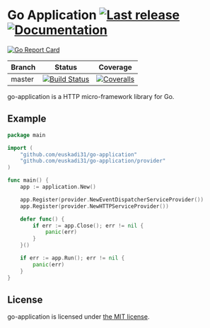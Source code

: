 Go Application [![Last release](https://img.shields.io/github/release/euskadi31/go-application.svg)](https://github.com/euskadi31/go-application/releases/latest) [![Documentation](https://godoc.org/github.com/euskadi31/go-application?status.svg)](https://godoc.org/github.com/euskadi31/go-application)
================

[![Go Report Card](https://goreportcard.com/badge/github.com/euskadi31/go-application)](https://goreportcard.com/report/github.com/euskadi31/go-application)

| Branch  | Status | Coverage |
|---------|--------|----------|
| master  | [![Build Status](https://img.shields.io/travis/euskadi31/go-application/master.svg)](https://travis-ci.org/euskadi31/go-application) | [![Coveralls](https://img.shields.io/coveralls/euskadi31/go-application/master.svg)](https://coveralls.io/github/euskadi31/go-application?branch=master) |

go-application is a HTTP micro-framework library for Go.

Example
-------

```go
package main

import (
    "github.com/euskadi31/go-application"
    "github.com/euskadi31/go-application/provider"
)

func main() {
    app := application.New()

    app.Register(provider.NewEventDispatcherServiceProvider())
    app.Register(provider.NewHTTPServiceProvider())

    defer func() {
		if err := app.Close(); err != nil {
			panic(err)
		}
	}()

	if err := app.Run(); err != nil {
		panic(err)
	}
}
```

License
-------

go-application is licensed under [the MIT license](LICENSE.md).
